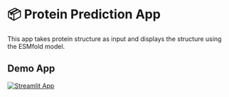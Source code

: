 # 📦 Protein Prediction App

This app takes protein structure as input and displays the structure using the ESMfold model.

## Demo App

[![Streamlit App](https://static.streamlit.io/badges/streamlit_badge_black_white.svg)](https://arthrowabstract-esmfold-protein-prediction-streamlit-app-6qeujx.streamlit.app/)
